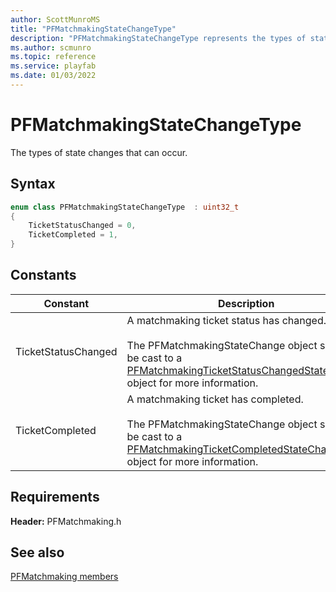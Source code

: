 ```yaml
---
author: ScottMunroMS
title: "PFMatchmakingStateChangeType"
description: "PFMatchmakingStateChangeType represents the types of state changes that can occur in PFMatchmaking."
ms.author: scmunro
ms.topic: reference
ms.service: playfab
ms.date: 01/03/2022
---
```


# PFMatchmakingStateChangeType  

The types of state changes that can occur.    

## Syntax  
  
```cpp
enum class PFMatchmakingStateChangeType  : uint32_t  
{  
    TicketStatusChanged = 0,  
    TicketCompleted = 1,  
}  
```  
  
## Constants  
  
| Constant | Description |
| --- | --- |
| TicketStatusChanged | A matchmaking ticket status has changed.<br/><br/> The PFMatchmakingStateChange object should be cast to a [PFMatchmakingTicketStatusChangedStateChange](../structs/pfmatchmakingticketstatuschangedstatechange.md) object for more information. |  
| TicketCompleted | A matchmaking ticket has completed.<br/><br/> The PFMatchmakingStateChange object should be cast to a [PFMatchmakingTicketCompletedStateChange](../structs/pfmatchmakingticketcompletedstatechange.md) object for more information. |  
  
  
## Requirements  
  
**Header:** PFMatchmaking.h
  
## See also  
[PFMatchmaking members](../pfmatchmaking_members.md)  

  
  
